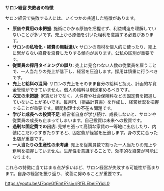 **サロン経営 失敗者の特徴**

サロン経営で失敗する人には、いくつかの共通した特徴があります。

- **原価や費用の未把握**: 施術にかかる原価を把握せず、利益構造を理解していないことが多いです。売上から原価を引いた粗利を意識する必要があります。
- **サロンの私物化・経費の無駄遣い**: サロンの商材を個人的に使ったり、売上に繋がらない経費を浪費したりする傾向があります。公私の区別が重要です。
- **従業員の採用タイミングの誤り**: 売上に見合わない人数の従業員を雇うことで、一人当たりの売上が低下し、経営を圧迫します。採用は慎重に行うべきです。
- **売上と給料の混同**: サロンの売上をそのまま自分の給料と捉え、計画的な資金管理ができていません。個人の給料は別途定めるべきです。
- **収支の未把握**: 家賃だけでなく、人件費や社会保険料などの固定費を把握していないことが多いです。毎月PL（損益計算書）を作成し、経営状況を把握することが重要です。顧問税理士の不在も問題です。
- **学びと成長への投資不足**: 経営者自身が学び続け、成長しないと、サロンや従業員の成長も止まってしまいます。自己投資は未来への投資です。
- **過剰な固定費での出店**: 見栄を張って高額な家賃の一等地に出店したり、内装にこだわりすぎたりすると、固定費が経営を圧迫します。身の丈に合った出店が重要です。
- **一人当たりの生産性の未考慮**: 売上を従業員数で割った一人当たりの売上や粗利を把握していません。生産性を意識することで、効率的な経営が可能になります。

これらの特徴に当てはまる点が多いほど、サロン経営が失敗する可能性が高まります。自身の経営を振り返り、改善に努めることが重要です。

https://youtu.be/J7oqvGfEmtE?si=rjRfELEbeiEYioL0